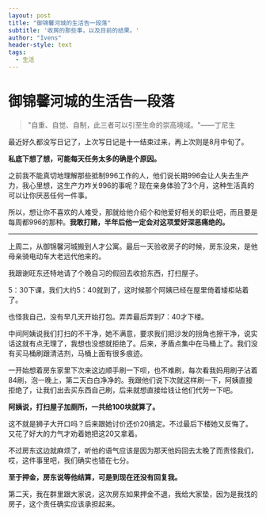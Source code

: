 ```yaml
---
layout: post
title: "御锦馨河城的生活告一段落"
subtitle: '收房的那些事，以及目前的结果。'
author: "Ivens"
header-style: text
tags:
  - 生活
---
```

# **御锦馨河城的生活告一段落**
> "自重、自觉、自制，此三者可以引至生命的崇高境域。"——丁尼生

最近好久都没写日记了，上次写日记是十一结束过来，再上次则是8月中旬了。

**私底下想了想，可能每天任务太多的确是个原因。**

之前我不能真切地理解那些抵制996工作的人，他们说长期996会让人失去生产力，我心里想，这生产力咋关996的事呢？现在亲身体验了3个月，这种生活真的可以让你厌恶任何一件事。

所以，想让你不喜欢的人难受，那就给他介绍个和他爱好相关的职业吧，而且要是每周都996的那种。**我敢打赌，半年后他一定会对这项爱好深恶痛绝的。**

***

上周二，从御锦馨河城搬到人才公寓。最后一天验收房子的时候，房东没来，是他母亲骑电动车大老远代他来的。

我跟谢旺东还特地请了个晚自习的假回去收拾东西，打扫屋子。

5：30下课，我们大约5：40就到了，这时候那个阿姨已经在屋里倚着矮柜站着了。

也怪我自己，没有早几天开始打包。弄弄最后弄到7：40才下楼。

中间阿姨说我们打扫的不干净，她不满意，要求我们把沙发的拐角也擦干净，说实话这就有点无理了，我想也没想就拒绝了。后来，矛盾点集中在马桶上了。我们没有买马桶刷跟清洁剂，马桶上面有很多痕迹。

一开始想着房东家里下次来这边顺手刷一下呗，也不难刷，每次看我妈用刷子沾着84刷，泡一晚上，第二天白白净净的。我跟他们说下次就这样刷一下，阿姨直接拒绝了，让我们出去买东西自己刷，后来就想直接给钱让他们代劳一下吧。

**阿姨说，打扫屋子加厕所，一共给100块就算了。**

这不就是狮子大开口吗？后来跟她讨价还价20搞定。不过最后下楼她又反悔了。又花了好大的力气才劝着她把这20又拿着。

不过房东这边就麻烦了，听他的语气应该是因为那天他妈回去太晚了而责怪我们，哎，这件事里吧，我们确实也错在七分。

**至于押金，房东说等他结算，可是到现在还没有回复我。**

第二天，我在群里跟大家说，这次房东如果押金不退，我给大家垫，因为是我找的房子，这个责任确实应该承担起来。




